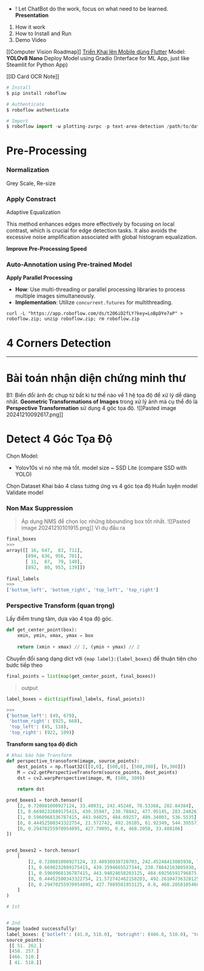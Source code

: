+ ! Let ChatBot do the work, focus on what need to be learned.
**Presentation**
1) How it work
2) How to Install and Run
3) Demo Video

[[Computer Vision Roadmap]]
[Triển Khai lên Mobile dùng Flutter](https://viblo.asia/p/thu-lam-app-flutter-cho-nhan-dien-chung-minh-thu-3Q75w1n2ZWb)
Model: **YOLOv8 Nano**
Deploy Model using Gradio (Interface for ML App, just like Steamlit for Python App)

[[ID Card OCR Note]] 

```python
# Install
$ pip install roboflow

# Authenticate
$ roboflow authenticate

# Import
$ roboflow import -w plotting-zurpc -p text-area-detection /path/to/data
```

# Pre-Processing
### Normalization
Grey Scale, Re-size

### Apply Constract 
Adaptive Equalization

This method enhances edges more effectively by focusing on local contrast, which is crucial for edge detection tasks. It also avoids the excessive noise amplification associated with global histogram equalization.

**Improve Pre-Processing Speed**

### Auto-Annotation using Pre-trained Model


**Apply Parallel Processing**
- **How**: Use multi-threading or parallel processing libraries to process multiple images simultaneously.
- **Implementation**: Utilize `concurrent.futures` for multithreading.


```
curl -L "https://app.roboflow.com/ds/t206iD2fLY?key=LoBpDYe7aP" > roboflow.zip; unzip roboflow.zip; rm roboflow.zip
```


# 4 Corners Detection




---
# Bài toán nhận diện chứng minh thư
B1: Biến đổi ảnh đc chụp từ bất kì tư thế nào về 1 hệ tọa độ để xử lý dễ dàng nhất.
**Geometric Transformations of Images** trong xử lý ảnh mà cụ thể đó là **Perspective Transformation** sử dụng 4 góc tọa độ.
![[Pasted image 20241210092617.png]]

# Detect 4 Góc Tọa Độ
Chọn Model:
+ Yolov10s vì nó nhẹ mà tốt. model size ~ SSD Lite (compare SSD with YOLO)

Chọn Dataset
Khai báo 4 class tương ứng vs 4 góc tọa độ
Huấn luyện model
Validate model

### Non Max Suppression
> Áp dụng NMS để chọn lọc những bbounding box tốt nhất. 
![[Pasted image 20241210101915.png]]
  Ví dụ đầu ra
```python
final_boxes 
>>>
array([[ 16, 647,  83, 711],
       [894, 636, 956, 701],
       [ 11,  87,  79, 149],
       [892,  80, 953, 139]])
       
final_labels
>>>
['bottom_left', 'bottom_right', 'top_left', 'top_right']
```

### Perspective Transform (quan trọng)
Lấy điểm trung tâm, dựa vào 4 tọa độ góc.
```python
def get_center_point(box):
    xmin, ymin, xmax, ymax = box
    
    return (xmin + xmax) // 2, (ymin + ymax) // 2
```

Chuyển đổi sang dạng dict với `{map label}:{label_boxes}` để thuận tiện cho bước tiếp theo 
```python
final_points = list(map(get_center_point, final_boxes))
```
>output
```python
label_boxes = dict(zip(final_labels, final_points))

>>> 
{'bottom_left': (49, 679),
 'bottom_right': (925, 668),
 'top_left': (45, 118),
 'top_right': (922, 109)}
```

**Transform sang tọa độ đích**
```python
# Khai báo hàm Transform
def perspective_transoform(image, source_points):
    dest_points = np.float32([[0,0], [500,0], [500,300], [0,300]])
    M = cv2.getPerspectiveTransform(source_points, dest_points)
    dst = cv2.warpPerspective(image, M, (500, 300))
    
    return dst
```



```python
pred_boxes1 = torch.tensor([
	[2, 0.720081090927124, 33.40931, 242.45248, 70.53368, 282.84384],   # Box 2 (topleft)
	[3, 0.6698232889175415, 439.35947, 230.78842, 477.95145, 283.24826], # Box 3 (topright)
	[1, 0.5960968136787415, 443.94025, 484.69257, 489.34003, 536.5535],  # Box 1 (bottomright)
	[0, 0.44452500343322754, 21.572742, 492.26105, 61.92349, 544.39557], # Box 0 (bottomleft)
	[0, 0.29470255970954895, 427.79895, 0.0, 468.2058, 33.488106]
])


pred_boxes2 = torch.tensor(
	[
		[2, 0.720081090927124, 33.40930938720703, 242.45248413085938, 70.53368377685547, 282.8438415527344],
		[3, 0.6698232889175415, 439.3594665527344, 230.78842163085938, 477.9514465332031, 283.2482604980469],
		[1, 0.5960968136787415, 443.94024658203125, 484.69256591796875, 489.34002685546875, 536.5535278320312],
		[0, 0.44452500343322754, 21.572742462158203, 492.26104736328125, 61.92348861694336, 544.3955688476562],
		[0, 0.29470255970954895, 427.7989501953125, 0.0, 468.205810546875, 33.48810577392578]
	]
)
```


```python
# 1st


# 2nd
Image loaded successfully!
label_boxes: {'botleft': (41.0, 518.0), 'botright': (466.0, 510.0), 'topleft': (51.0, 262.0), 'topright': (458.0, 257.0)}
source_points:
 [[ 51. 262.]
 [458. 257.]
 [466. 510.]
 [ 41. 518.]]
```